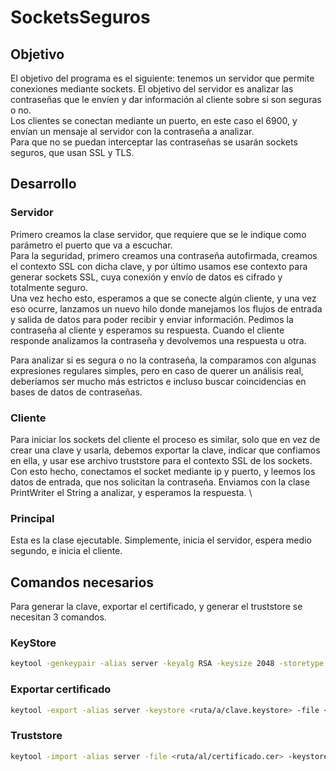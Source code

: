 # SocketsSeguros

## Objetivo

El objetivo del programa es el siguiente: tenemos un servidor que permite conexiones mediante sockets. 
El objetivo del servidor es analizar las contraseñas que le envíen y dar información al cliente sobre si son seguras o no.\
Los clientes se conectan mediante un puerto, en este caso el 6900, y envían un mensaje al servidor con la contraseña a analizar. \
Para que no se puedan interceptar las contraseñas se usarán sockets seguros, que usan SSL y TLS.

## Desarrollo

### Servidor
Primero creamos la clase servidor, que requiere que se le indique como parámetro el puerto que va a escuchar. \
Para la seguridad, primero creamos una contraseña autofirmada, creamos el contexto SSL con dicha clave, y por último usamos ese contexto para generar sockets SSL, cuya conexión y envío de datos es cifrado y totalmente seguro.\
Una vez hecho esto, esperamos a que se conecte algún cliente, y una vez eso ocurre, lanzamos un nuevo hilo donde manejamos los flujos de entrada y salida de datos para poder recibir y enviar información. Pedimos la contraseña al cliente y esperamos su respuesta. Cuando el cliente responde analizamos la contraseña y devolvemos una respuesta u otra. 

Para analizar si es segura o no la contraseña, la comparamos con algunas expresiones regulares simples, pero en caso de querer un análisis real, deberíamos ser mucho más estrictos e incluso buscar coincidencias en bases de datos de contraseñas. 

### Cliente
Para iniciar los sockets del cliente el proceso es similar, solo que en vez de crear una clave y usarla, debemos exportar la clave, indicar que confiamos en ella, y usar ese archivo truststore para el contexto SSL de los sockets. \
Con esto hecho, conectamos el socket mediante ip y puerto, y leemos los datos de entrada, que nos solicitan la contraseña. Enviamos con la clase PrintWriter el String a analizar, y esperamos la respuesta. \

### Principal
Esta es la clase ejecutable. Simplemente, inicia el servidor, espera medio segundo, e inicia el cliente.

## Comandos necesarios
Para generar la clave, exportar el certificado, y generar el truststore se necesitan 3 comandos.

### KeyStore
```bash
keytool -genkeypair -alias server -keyalg RSA -keysize 2048 -storetype JKS -keystore <ruta/a/clave.keystore> -validity 3650
```

### Exportar certificado
```bash
keytool -export -alias server -keystore <ruta/a/clave.keystore> -file <ruta/al/certificado.cer>
```

### Truststore
```bash
keytool -import -alias server -file <ruta/al/certificado.cer> -keystore <ruta/al/cliente.truststore>
```
